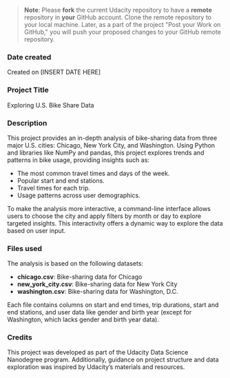 >**Note**: Please **fork** the current Udacity repository to have a **remote** repository in **your** GitHub account. Clone the remote repository to your local machine. Later, as a part of the project "Post your Work on GitHub," you will push your proposed changes to your GitHub remote repository.

### Date created
Created on [INSERT DATE HERE]

### Project Title
Exploring U.S. Bike Share Data

### Description
This project provides an in-depth analysis of bike-sharing data from three major U.S. cities: Chicago, New York City, and Washington. Using Python and libraries like NumPy and pandas, this project explores trends and patterns in bike usage, providing insights such as:

- The most common travel times and days of the week.
- Popular start and end stations.
- Travel times for each trip.
- Usage patterns across user demographics.

To make the analysis more interactive, a command-line interface allows users to choose the city and apply filters by month or day to explore targeted insights. This interactivity offers a dynamic way to explore the data based on user input.

### Files used
The analysis is based on the following datasets:
- **chicago.csv**: Bike-sharing data for Chicago
- **new_york_city.csv**: Bike-sharing data for New York City
- **washington.csv**: Bike-sharing data for Washington, D.C.

Each file contains columns on start and end times, trip durations, start and end stations, and user data like gender and birth year (except for Washington, which lacks gender and birth year data).

### Credits
This project was developed as part of the Udacity Data Science Nanodegree program. Additionally, guidance on project structure and data exploration was inspired by Udacity’s materials and resources.
